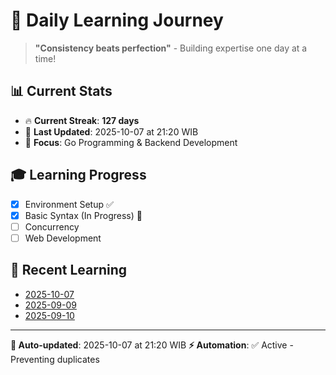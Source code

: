 # 🚀 Daily Learning Journey

> **"Consistency beats perfection"** - Building expertise one day at a time!

## 📊 Current Stats
- 🔥 **Current Streak**: **127 days**
- 📅 **Last Updated**: 2025-10-07 at 21:20 WIB
- 🎯 **Focus**: Go Programming & Backend Development

## 🎓 Learning Progress
- [x] Environment Setup ✅
- [x] Basic Syntax (In Progress) 🔄
- [ ] Concurrency
- [ ] Web Development

## 📖 Recent Learning
- [2025-10-07](learning-log/.md)
- [2025-09-09](learning-log/.md)
- [2025-09-10](learning-log/.md)

---
**🤖 Auto-updated**: 2025-10-07 at 21:20 WIB
**⚡ Automation**: ✅ Active - Preventing duplicates
